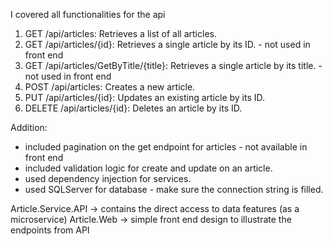 I covered all functionalities for the api
1. GET /api/articles: Retrieves a list of all articles.
2. GET /api/articles/{id}: Retrieves a single article by its ID. - not used in front end
2. GET /api/articles/GetByTitle/{title}: Retrieves a single article by its title. - not used in front end
3. POST /api/articles: Creates a new article.
4. PUT /api/articles/{id}: Updates an existing article by its ID.
5. DELETE /api/articles/{id}: Deletes an article by its ID.

Addition:
- included pagination on the get endpoint for articles - not available in front end
- included validation logic for create and update on an article.
- used dependency injection for services.
- used SQLServer for database - make sure the connection string is filled.
  
Article.Service.API -> contains the direct access to data features (as a microservice)
Article.Web -> simple front end design to illustrate the endpoints from API
